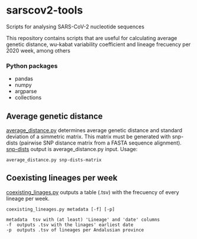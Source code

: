 # sarscov2-tools
Scripts for analysing SARS-CoV-2 nucleotide sequences

This repository contains scripts that are useful for calculating average genetic distance, wu-kabat variability coefficient and lineage frecuency per 2020 week, among others

### Python packages
- pandas
- numpy
- argparse
- collections

## Average genetic distance
[average_distance.py](https://github.com/mlarjim/sarscov2-tools/blob/main/average_distance.py/) determines average genetic distance and standard deviation of a simmetric matrix. This matrix must be generated with snp-dists (pairwise SNP distance matrix from a FASTA sequence alignment). [snp-dists](https://github.com/tseemann/snp-dists) output is average_distance.py input.
Usage:

```
average_distance.py snp-dists-matrix
```

## Coexisting lineages per week
[coexisting_linages.py](https://github.com/mlarjim/sarscov2-tools/blob/main/coexisting_linages.py/) outputs a table (.tsv) with the frecuency of every lineage per week.

```
coexisting_lineages.py metadata [-f] [-p]

metadata  tsv with (at least) 'Lineage' and 'date' columns
-f  outputs .tsv with the linages' earliest date
-p  outputs .tsv of lineages per Andalusian province
```
